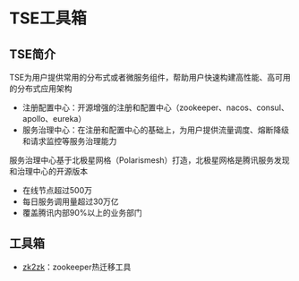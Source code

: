 # TSE工具箱

## TSE简介

TSE为用户提供常用的分布式或者微服务组件，帮助用户快速构建高性能、高可用的分布式应用架构

- 注册配置中心：开源增强的注册和配置中心（zookeeper、nacos、consul、apollo、eureka）
- 服务治理中心：在注册和配置中心的基础上，为用户提供流量调度、熔断降级和请求监控等服务治理能力

服务治理中心基于北极星网格（Polarismesh）打造，北极星网格是腾讯服务发现和治理中心的开源版本

- 在线节点超过500万
- 每日服务调用量超过30万亿
- 覆盖腾讯内部90%以上的业务部门

## 工具箱

- [zk2zk](https://github.com/tencentyun/tse-tools/tree/main/zk2zk)：zookeeper热迁移工具
